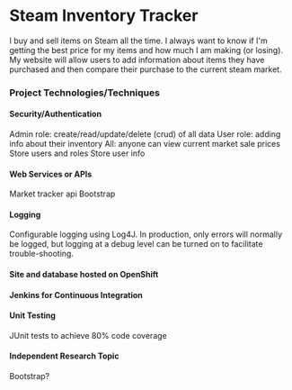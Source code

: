 # Steam Inventory Tracker

I buy and sell items on Steam all the time. I always want to know if I'm getting the best price for my items and how much I am making (or losing).
My website will allow users to add information about items they have purchased and then compare their purchase to the current steam market.

### Project Technologies/Techniques

#### Security/Authentication
  Admin role: create/read/update/delete (crud) of all data
   User role: adding info about their inventory
   All: anyone can view current market sale prices
   Store users and roles
   Store user info
#### Web Services or APIs
   Market tracker api
   Bootstrap
#### Logging
   Configurable logging using Log4J. In production, only errors will normally be logged, but logging at a debug level can be turned on to facilitate trouble-shooting.
#### Site and database hosted on OpenShift
#### Jenkins for Continuous Integration
#### Unit Testing
   JUnit tests to achieve 80% code coverage
#### Independent Research Topic
   Bootstrap?
